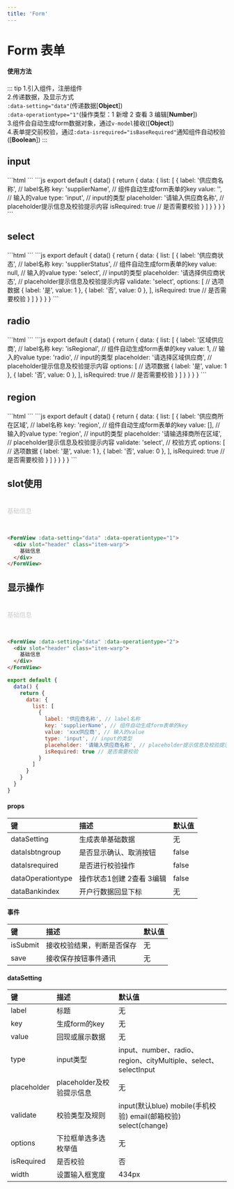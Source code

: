 ```yaml
---
title: 'Form'
---
```

# Form 表单
#### 使用方法
::: tip
1.引入组件，注册组件  
2.传递数据，及显示方式  
`:data-setting="data"`(传递数据[**Object**])  
`:data-operationtype="1"`(操作类型：1 新增 2 查看 3 编辑[**Number**])  
3.组件会自动生成form数据对象，通过`v-model`接收([**Object**])  
4.表单提交前校验，通过`:data-isrequired="isBaseRequired"`通知组件自动校验([**Boolean**])
:::
## input
<FormView :data-setting="data" :data-operationtype="1" />
```html
<FormView :data-setting="data" :data-operationtype="1" />
```
```js
export default {
  data() {
    return {
      data: {
        list: [
          { 
            label: '供应商名称', // label名称
            key: 'supplierName', // 组件自动生成form表单的key
            value: '', // 输入的value
            type: 'input', // input的类型
            placeholder: '请输入供应商名称', // placeholder提示信息及校验提示内容
            isRequired: true // 是否需要校验
          }
        ]
      }
    }
  }
}
```

## select
<FormView :data-setting="data1" :data-operationtype="1" />
```html
<FormView :data-setting="data" :data-operationtype="1" />
```
```js
export default {
  data() {
    return {
      data: {
        list: [
          { 
            label: '供应商状态', // label名称
            key: 'supplierStatus', // 组件自动生成form表单的key
            value: null, // 输入的value
            type: 'select', // input的类型
            placeholder: '请选择供应商状态', // placeholder提示信息及校验提示内容
            validate: 'select',
            options: [ // 选项数据
              { label: '是', value: 1 },
              { label: '否', value: 0 },
            ],
            isRequired: true // 是否需要校验
          }
        ]
      }
    }
  }
}
```

## radio

<FormView :data-setting="data4" :data-operationtype="1" />
```html
<FormView :data-setting="data" :data-operationtype="1" />
```
```js
export default {
  data() {
    return {
      data: {
        list: [
          {
            label: '区域供应商', // label名称
            key: 'isRegional', // 组件自动生成form表单的key
            value: 1, // 输入的value
            type: 'radio', // input的类型
            placeholder: '请选择区域供应商', // placeholder提示信息及校验提示内容
            options: [ // 选项数据
              { label: '是', value: 1 },
              { label: '否', value: 0 },
            ],
            isRequired: true // 是否需要校验
          }
        ]
      }
    }
  }
}
```

## region
<FormView :data-setting="data2" :data-operationtype="1" />
```html
<FormView :data-setting="data" :data-operationtype="1" />
```
```js
export default {
  data() {
    return {
      data: {
        list: [
          {
            label: '供应商所在区域', // label名称
            key: 'region', // 组件自动生成form表单的key
            value: [], // 输入的value
            type: 'region', // input的类型
            placeholder: '请输选择商所在区域', // placeholder提示信息及校验提示内容
            validate: 'select', // 校验方式
            options: [ // 选项数据
              { label: '是', value: 1 },
              { label: '否', value: 0 },
            ],
            isRequired: true // 是否需要校验
          }
        ]
      }
    }
  }
}
```

## slot使用
<FormView :data-setting="data2" :data-operationtype="1">
  <div slot="header" class="item-warp">
    基础信息
  </div>
</FormView>

```html
<FormView :data-setting="data" :data-operationtype="1">
  <div slot="header" class="item-warp">
    基础信息
  </div>
</FormView>
```

## 显示操作
<FormView :data-setting="data3" :data-operationtype="2">
  <div slot="header" class="item-warp">
    基础信息
  </div>
</FormView>

```html
<FormView :data-setting="data" :data-operationtype="2">
  <div slot="header" class="item-warp">
    基础信息
  </div>
</FormView>
```
```js
export default {
  data() {
    return {
      data: {
        list: [
          { 
            label: '供应商名称', // label名称
            key: 'supplierName', // 组件自动生成form表单的key
            value: 'xxx供应商', // 输入的value
            type: 'input', // input的类型
            placeholder: '请输入供应商名称', // placeholder提示信息及校验提示内容
            isRequired: true // 是否需要校验
          }
        ]
      }
    }
  }
}
```
#### props
键                | 描述                    |  默认值   
:----------       |:---------              |:----------
dataSetting       | 生成表单基础数据          | 无 
dataIsbtngroup    | 是否显示确认、取消按钮     | false
dataIsrequired    | 是否进行校验操作          | false
dataOperationtype | 操作状态1创建 2查看 3编辑  | false
dataBankindex     | 开户行数据回显下标        | 无

#### 事件
键                | 描述                    |  默认值   
:----------       |:---------              |:----------
isSubmit         | 接收校验结果，判断是否保存  | 无 
save             | 接收保存按钮事件通讯       | 无 

#### dataSetting
键            | 描述                    |  默认值   
:----------   |:---------              |:----------
label         | 标题                    | 无
key           | 生成form的key           | 无
value         | 回现或展示数据            | 无
type          | input类型               | input、number、radio、region、cityMultiple、select、selectInput
placeholder   | placeholder及校验提示信息 | 无
validate      | 校验类型及规则            | input(默认blue) mobile(手机校验) email(邮箱校验) select(change) 
options       | 下拉框单选多选枚举值       | 无
isRequired    | 是否校验                 | 否
width         | 设置输入框宽度            | 434px

<script>
import FormView from '../../docs/.vuepress/common/components/Form'
export default {
  data () {
    return {
      data: {
        list: [
          { label: '供应商名称', key: 'supplierName', value: '', type: 'input', placeholder: '请输入供应商名称', isRequired: true }
        ]
      },
      data1: {
        list: [
          { label: '供应商状态', key: 'supplierStatus', value: '', type: 'select', placeholder: '请选择供应商状态', isRequired: true, validate: 'select', options: [{ label: '是', value: 1 }, { label: '否', value: 0 },] }
        ]
      },
      data2: {
        list: [
          { label: '供应商所在区域', key: 'region', value: [], type: 'region', placeholder: '请输选择商所在区域', isRequired: true, options: [], validate: 'select' },
        ]
      },
      data3: {
        list: [
          { label: '供应商名称', key: 'supplierName', value: 'xxx供应商', type: 'input', placeholder: '请输入供应商名称', isRequired: true }
        ]
      },
      data4: {
        list: [
          { label: '区域供应商', key: 'isRegional', value: 1, type: 'radio', placeholder: '请选择区域供应商', isRequired: true, options: [
            { label: '是', value: 1 },
            { label: '否', value: 0 }
          ]}
        ]
      }
    }
  },
  components: {
    FormView
  },
  methods: {
    
  }
}
</script>
<style scoped>
  .item-warp {
    min-height: 52px;
    color: #ccc;
    padding-top: 18px;
    margin-bottom: 6px;
  }
  h2{
    margin-bottom: 20px!important;
  }
</style>
